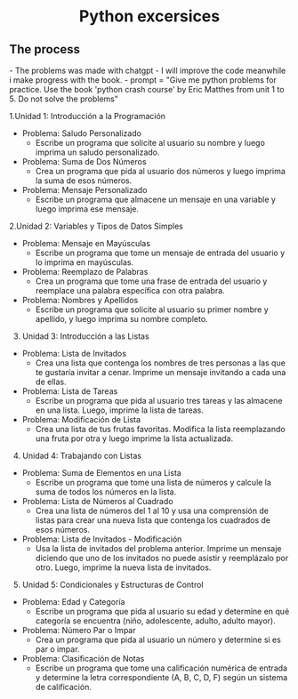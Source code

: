 <dev align= "center" >
<h1 align="center">Python excersices</h1>
</dev>

<h2>The process</h2>
- The problems was made with chatgpt
- I will improve the code meanwhile i make progress with the book. 
- prompt = "Give me python problems for practice. Use the book 'python crash course' by Eric Matthes from unit 1 to 5. Do not solve the problems" 

1.Unidad 1: Introducción a la Programación
- Problema: Saludo Personalizado
  - Escribe un programa que solicite al usuario su nombre y luego imprima un saludo personalizado.
- Problema: Suma de Dos Números
  - Crea un programa que pida al usuario dos números y luego imprima la suma de esos números.
- Problema: Mensaje Personalizado
  - Escribe un programa que almacene un mensaje en una variable y luego imprima ese mensaje.

2.Unidad 2: Variables y Tipos de Datos Simples
- Problema: Mensaje en Mayúsculas
  - Escribe un programa que tome un mensaje de entrada del usuario y lo imprima en mayúsculas.
- Problema: Reemplazo de Palabras
  - Crea un programa que tome una frase de entrada del usuario y reemplace una palabra específica con otra palabra.
- Problema: Nombres y Apellidos
  - Escribe un programa que solicite al usuario su primer nombre y apellido, y luego imprima su nombre completo.

3. Unidad 3: Introducción a las Listas
- Problema: Lista de Invitados
  - Crea una lista que contenga los nombres de tres personas a las que te gustaría invitar a cenar. Imprime un mensaje invitando a cada una de ellas.
- Problema: Lista de Tareas
  - Escribe un programa que pida al usuario tres tareas y las almacene en una lista. Luego, imprime la lista de tareas.
- Problema: Modificación de Lista
  - Crea una lista de tus frutas favoritas. Modifica la lista reemplazando una fruta por otra y luego imprime la lista actualizada.

4. Unidad 4: Trabajando con Listas
- Problema: Suma de Elementos en una Lista
  - Escribe un programa que tome una lista de números y calcule la suma de todos los números en la lista.
- Problema: Lista de Números al Cuadrado
  - Crea una lista de números del 1 al 10 y usa una comprensión de listas para crear una nueva lista que contenga los cuadrados de esos números.
- Problema: Lista de Invitados - Modificación
  - Usa la lista de invitados del problema anterior. Imprime un mensaje diciendo que uno de los invitados no puede asistir y reemplázalo por otro. Luego, imprime la nueva lista de invitados.

5. Unidad 5: Condicionales y Estructuras de Control
- Problema: Edad y Categoría
  - Escribe un programa que pida al usuario su edad y determine en qué categoría se encuentra (niño, adolescente, adulto, adulto mayor).
- Problema: Número Par o Impar
  - Crea un programa que pida al usuario un número y determine si es par o impar.
- Problema: Clasificación de Notas
  - Escribe un programa que tome una calificación numérica de entrada y determine la letra correspondiente (A, B, C, D, F) según un sistema de calificación.




